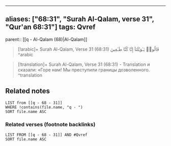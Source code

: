 
---
aliases: ["68:31", "Surah Al-Qalam, verse 31", "Qur'an 68:31"]
tags: Qvref
---

parent:: [[q - Al-Qalam (68)|Al-Qalam]]

> [!arabic]+ Surah Al-Qalam, Verse 31 (68:31)
> <span class="quran-arabic">قَالُوا۟ يَـٰوَيْلَنَآ إِنَّا كُنَّا طَـٰغِينَ</span>
^arabic

> [!translation]+ Surah Al-Qalam, Verse 31 (68:31) - Translation
> и сказали: «Горе нам! Мы преступили границы дозволенного.
^translation



## Related notes
```dataview
LIST from [[q - 68 - 31]]
WHERE !contains(file.name, "q - ")
SORT file.name ASC
```

### Related verses (footnote backlinks)
```dataview
LIST FROM [[q - 68 - 31]] AND #Qvref
SORT file.name ASC
```

